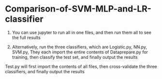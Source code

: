 # Comparison-of-SVM-MLP-and-LR-classifier
1. You can use jupyter to run all in one files, and then run them all to see the full results

2. Alternatively, run the three classifiers, which are Logistic.py, NN.py, SVM.py, They each import the entire contents of Dataprepare.py for training, then classify the test set, and finally output the results

Test.py will first import the contents of all files, then cross-validate the three classifiers, and finally output the results
